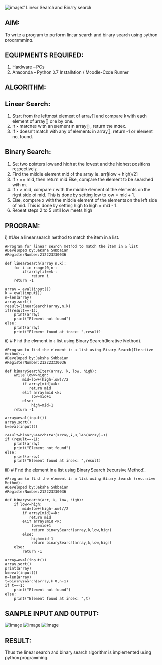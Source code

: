 ![image](https://github.com/user-attachments/assets/57e6590d-75ed-47d3-afee-219471c73970)# Linear Search and Binary search
## AIM:
To write a program to perform linear search and binary search using python programming.
## EQUIPMENTS REQUIRED:
1.	Hardware – PCs
2.	Anaconda – Python 3.7 Installation / Moodle-Code Runner
## ALGORITHM:
## Linear Search:
1.	Start from the leftmost element of array[] and compare k with each element of array[] one by one.
2.	If k matches with an element in array[] , return the index.
3.	If k doesn’t match with any of elements in array[], return -1 or element not found.
## Binary Search:
1.	Set two pointers low and high at the lowest and the highest positions respectively.
2.	Find the middle element mid of the array ie. arr[(low + high)/2]
3.	If x == mid, then return mid.Else, compare the element to be searched with m.
4.	If x > mid, compare x with the middle element of the elements on the right side of mid. This is done by setting low to low = mid + 1.
5.	Else, compare x with the middle element of the elements on the left side of mid. This is done by setting high to high = mid - 1.
6.	Repeat steps 2 to 5 until low meets high
## PROGRAM:
i)	#Use a linear search method to match the item in a list.
```
#Program for linear search method to match the item in a list
#Developed by:Daksha Subbaian
#RegisterNumber:212223230036

def linearSearch(array,n,k):
    for i in range(0,n):
        if(array[i]==k):
            return i
    return -1
    
array = eval(input())
k = eval(input())
n=len(array)
array.sort()
result=linearSearch(array,n,k)
if(result==-1):
    print(array)
    print("Element not found")
else:
    print(array)
    print("Element found at index: ",result)
```
ii)	# Find the element in a list using Binary Search(Iterative Method).
```
#Program to find the element in a list using Binary Search(Iterative Method)..
#Developed by:Daksha Subbaian
#RegisterNumber:212223230036

def binarySearchIter(array, k, low, high):
    while low<=high:
        mid=low+(high-low)//2
        if array[mid]==k:
           return mid
        elif array[mid]<k:
            low=mid+1
        else:
            high=mid-1
    return -1
        
array=eval(input())
array.sort()
k=eval(input())

result=binarySearchIter(array,k,0,len(array)-1)
if (result==-1):
    print(array)
    print("Element not found")
else:
    print(array)
    print("Element found at index: ",result)
```
iii)	# Find the element in a list using Binary Search (recursive Method).
```
#Program to find the element in a list using Binary Search (recursive Method).
#Developed by:Daksha Subbaian
#RegisterNumber:212223230036 

def binarySearch(arr, k, low, high):
    if low<=high:
        mid=low+(high-low)//2
        if array[mid]==k:
           return mid
        elif array[mid]<k:
            low=mid+1
            return binarySearch(array,k,low,high)
        else:
            high=mid-1
            return binarySearch(array,k,low,high)
    else:
        return -1
        
array=eval(input())
array.sort()
print(array)
k=eval(input())
n=len(array)
t=binarySearch(array,k,0,n-1)
if t==-1:
    print("Element not found")
else:
    print("Element found at index: ",t)
```
## SAMPLE INPUT AND OUTPUT:
![image](https://github.com/user-attachments/assets/a4916102-58de-4f9a-a489-c47927dc4ce2)
![image](https://github.com/user-attachments/assets/4568850c-f758-4a91-a367-e370a2120770)
![image](https://github.com/user-attachments/assets/0ba7a7a5-7a85-4332-aa85-59acdbd0db51)




## RESULT:
Thus the linear search and binary search algorithm is implemented using python programming.
